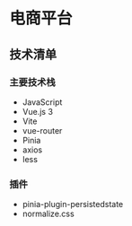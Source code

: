# 电商平台

## 技术清单

### 主要技术栈

- JavaScript
- Vue.js 3
- Vite
- vue-router
- Pinia
- axios
- less

### 插件

- pinia-plugin-persistedstate
- normalize.css